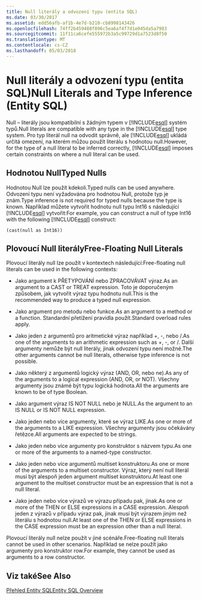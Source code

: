 ```yaml
---
title: Null literály a odvození typu (entita SQL)
ms.date: 03/30/2017
ms.assetid: edd56afb-af1b-4e7d-b210-cb8998143426
ms.openlocfilehash: 74ff2b459488f896c5ea6af4f7d1e045da5a7983
ms.sourcegitcommit: 11f11ca6cefe555972b3a5c99729d1a7523d8f50
ms.translationtype: MT
ms.contentlocale: cs-CZ
ms.lasthandoff: 05/03/2018
---
```

# <a name="null-literals-and-type-inference-entity-sql"></a><span data-ttu-id="4b5b5-102">Null literály a odvození typu (entita SQL)</span><span class="sxs-lookup"><span data-stu-id="4b5b5-102">Null Literals and Type Inference (Entity SQL)</span></span>
<span data-ttu-id="4b5b5-103">Null – literály jsou kompatibilní s žádným typem v [!INCLUDE[esql](../../../../../../includes/esql-md.md)] systém typů.</span><span class="sxs-lookup"><span data-stu-id="4b5b5-103">Null literals are compatible with any type in the [!INCLUDE[esql](../../../../../../includes/esql-md.md)] type system.</span></span> <span data-ttu-id="4b5b5-104">Pro typ literál null na odvodit správně, ale [!INCLUDE[esql](../../../../../../includes/esql-md.md)] ukládá určitá omezení, na kterém můžou použít literálu s hodnotou null.</span><span class="sxs-lookup"><span data-stu-id="4b5b5-104">However, for the type of a null literal to be inferred correctly, [!INCLUDE[esql](../../../../../../includes/esql-md.md)] imposes certain constraints on where a null literal can be used.</span></span>  
  
## <a name="typed-nulls"></a><span data-ttu-id="4b5b5-105">Hodnotou Null</span><span class="sxs-lookup"><span data-stu-id="4b5b5-105">Typed Nulls</span></span>  
 <span data-ttu-id="4b5b5-106">Hodnotou Null lze použít kdekoli.</span><span class="sxs-lookup"><span data-stu-id="4b5b5-106">Typed nulls can be used anywhere.</span></span> <span data-ttu-id="4b5b5-107">Odvození typu není vyžadována pro hodnotou Null, protože typ je znám.</span><span class="sxs-lookup"><span data-stu-id="4b5b5-107">Type inference is not required for typed nulls because the type is known.</span></span> <span data-ttu-id="4b5b5-108">Například můžete vytvořit hodnotu null typu Int16 s následující [!INCLUDE[esql](../../../../../../includes/esql-md.md)] vytvořit:</span><span class="sxs-lookup"><span data-stu-id="4b5b5-108">For example, you can construct a null of type Int16 with the following [!INCLUDE[esql](../../../../../../includes/esql-md.md)] construct:</span></span>  
  
 `(cast(null as Int16))`  
  
## <a name="free-floating-null-literals"></a><span data-ttu-id="4b5b5-109">Plovoucí Null literály</span><span class="sxs-lookup"><span data-stu-id="4b5b5-109">Free-Floating Null Literals</span></span>  
 <span data-ttu-id="4b5b5-110">Plovoucí literály null lze použít v kontextech následující:</span><span class="sxs-lookup"><span data-stu-id="4b5b5-110">Free-floating null literals can be used in the following contexts:</span></span>  
  
-   <span data-ttu-id="4b5b5-111">Jako argument k PŘETYPOVÁNÍ nebo ZPRACOVÁVAT výraz.</span><span class="sxs-lookup"><span data-stu-id="4b5b5-111">As an argument to a CAST or TREAT expression.</span></span> <span data-ttu-id="4b5b5-112">Toto je doporučeným způsobem, jak vytvořit výraz typu hodnotu null.</span><span class="sxs-lookup"><span data-stu-id="4b5b5-112">This is the recommended way to produce a typed null expression.</span></span>  
  
-   <span data-ttu-id="4b5b5-113">Jako argument pro metodu nebo funkce.</span><span class="sxs-lookup"><span data-stu-id="4b5b5-113">As an argument to a method or a function.</span></span> <span data-ttu-id="4b5b5-114">Standardní přetížení pravidla použít.</span><span class="sxs-lookup"><span data-stu-id="4b5b5-114">Standard overload rules apply.</span></span>  
  
-   <span data-ttu-id="4b5b5-115">Jako jeden z argumentů pro aritmetické výraz například +, -, nebo /.</span><span class="sxs-lookup"><span data-stu-id="4b5b5-115">As one of the arguments to an arithmetic expression such as +, -, or /.</span></span> <span data-ttu-id="4b5b5-116">Další argumenty nemůže být null literály, jinak odvození typu není možné.</span><span class="sxs-lookup"><span data-stu-id="4b5b5-116">The other arguments cannot be null literals, otherwise type inference is not possible.</span></span>  
  
-   <span data-ttu-id="4b5b5-117">Jako některý z argumentů logický výraz (AND, OR, nebo ne).</span><span class="sxs-lookup"><span data-stu-id="4b5b5-117">As any of the arguments to a logical expression (AND, OR, or NOT).</span></span> <span data-ttu-id="4b5b5-118">Všechny argumenty jsou známé být typu logická hodnota.</span><span class="sxs-lookup"><span data-stu-id="4b5b5-118">All the arguments are known to be of type Boolean.</span></span>  
  
-   <span data-ttu-id="4b5b5-119">Jako argument výraz IS NOT NULL nebo je NULL.</span><span class="sxs-lookup"><span data-stu-id="4b5b5-119">As the argument to an IS NULL or IS NOT NULL expression.</span></span>  
  
-   <span data-ttu-id="4b5b5-120">Jako jeden nebo více argumenty, které se výraz LIKE.</span><span class="sxs-lookup"><span data-stu-id="4b5b5-120">As one or more of the arguments to a LIKE expression.</span></span> <span data-ttu-id="4b5b5-121">Všechny argumenty jsou očekávány řetězce.</span><span class="sxs-lookup"><span data-stu-id="4b5b5-121">All arguments are expected to be strings.</span></span>  
  
-   <span data-ttu-id="4b5b5-122">Jako jeden nebo více argumenty pro konstruktor s názvem typu.</span><span class="sxs-lookup"><span data-stu-id="4b5b5-122">As one or more of the arguments to a named-type constructor.</span></span>  
  
-   <span data-ttu-id="4b5b5-123">Jako jeden nebo více argumentů multiset konstruktoru.</span><span class="sxs-lookup"><span data-stu-id="4b5b5-123">As one or more of the arguments to a multiset constructor.</span></span> <span data-ttu-id="4b5b5-124">Výraz, který není null literál musí být alespoň jeden argument multiset konstruktoru.</span><span class="sxs-lookup"><span data-stu-id="4b5b5-124">At least one argument to the multiset constructor must be an expression that is not a null literal.</span></span>  
  
-   <span data-ttu-id="4b5b5-125">Jako jeden nebo více výrazů ve výrazu případu pak, jinak.</span><span class="sxs-lookup"><span data-stu-id="4b5b5-125">As one or more of the THEN or ELSE expressions in a CASE expression.</span></span> <span data-ttu-id="4b5b5-126">Alespoň jeden z výrazů v případu výraz pak, jinak musí být výrazem jiným než literálu s hodnotou null.</span><span class="sxs-lookup"><span data-stu-id="4b5b5-126">At least one of the THEN or ELSE expressions in the CASE expression must be an expression other than a null literal.</span></span>  
  
 <span data-ttu-id="4b5b5-127">Plovoucí literály null nelze použít v jiné scénáře.</span><span class="sxs-lookup"><span data-stu-id="4b5b5-127">Free-floating null literals cannot be used in other scenarios.</span></span> <span data-ttu-id="4b5b5-128">Například se nelze použít jako argumenty pro konstruktor row.</span><span class="sxs-lookup"><span data-stu-id="4b5b5-128">For example,  they cannot be used as arguments to a row constructor.</span></span>  
  
## <a name="see-also"></a><span data-ttu-id="4b5b5-129">Viz také</span><span class="sxs-lookup"><span data-stu-id="4b5b5-129">See Also</span></span>  
 [<span data-ttu-id="4b5b5-130">Přehled Entity SQL</span><span class="sxs-lookup"><span data-stu-id="4b5b5-130">Entity SQL Overview</span></span>](../../../../../../docs/framework/data/adonet/ef/language-reference/entity-sql-overview.md)

